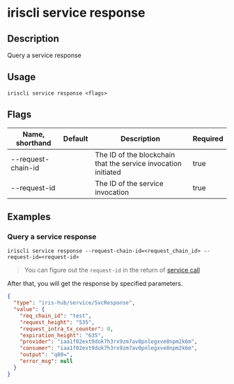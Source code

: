 # iriscli service response 

## Description

Query a service response

## Usage

```
iriscli service response <flags>
```

## Flags

| Name, shorthand       | Default | Description                                                    | Required |
| --------------------- | ------- | -------------------------------------------------------------- | -------- |
| --request-chain-id    |         | The ID of the blockchain that the service invocation initiated | true     |
| --request-id          |         | The ID of the service invocation                               | true     |

## Examples

### Query a service response

```shell
iriscli service response --request-chain-id=<request_chain_id> --request-id=<request-id>
```
> You can figure out the `request-id` in the return of [service call](call.md)

After that, you will get the response by specified parameters.

```json
{
  "type": "iris-hub/service/SvcResponse",
  "value": {
    "req_chain_id": "test",
    "request_height": "535",
    "request_intra_tx_counter": 0,
    "expiration_height": "635",
    "provider": "iaa1f02ext9duk7h3rx9zm7av0pnlegxve8npm2k6m",
    "consumer": "iaa1f02ext9duk7h3rx9zm7av0pnlegxve8npm2k6m",
    "output": "q80=",
    "error_msg": null
  }
}
```

